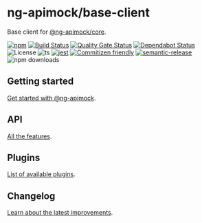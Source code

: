 # ng-apimock/base-client
Base client for [@ng-apimock/core](https://github.com/ng-apimock/core).

[![npm](https://img.shields.io/npm/v/@ng-apimock/base-client?color=success)](https://www.npmjs.com/package/@ng-apimock/base-client) 
[![Build Status](https://github.com/ng-apimock/base-client/workflows/CI/badge.svg)](https://github.com/ng-apimock/base-client/actions?workflow=CI) 
[![Quality Gate Status](https://sonarcloud.io/api/project_badges/measure?project=ng-apimock_base-client&metric=alert_status)](https://sonarcloud.io/dashboard?id=ng-apimock_base-client)
[![Dependabot Status](https://img.shields.io/badge/dependabot-active-success.svg?logo=dependabot)](https://dependabot.com)
![License](https://img.shields.io/github/license/sourcerer-io/hall-of-fame.svg?color=blue)
![ts](https://badgen.net/badge/-/typeScript/blue?icon=typescript&label)
[![jest](https://img.shields.io/badge/tested_with-jest-99424f.svg?color=blue)](https://github.com/facebook/jest)
[![Commitizen friendly](https://img.shields.io/badge/commitizen-friendly-success.svg)](http://commitizen.github.io/cz-cli/) 
[![semantic-release](https://img.shields.io/badge/%20%20%F0%9F%93%A6%F0%9F%9A%80-semantic--release-success.svg)](https://github.com/semantic-release/semantic-release) 
![npm downloads](https://img.shields.io/npm/dm/@ng-apimock/base-client)
 

## Getting started
[Get started with @ng-apimock][gettingStarted].
 
## API
[All the features][api].
  
## Plugins
[List of available plugins][plugins].
 
## Changelog
[Learn about the latest improvements][changelog].
 
[gettingStarted]: http://localhost:3000/docs/plugins/custom-plugin
[api]: https://ngapimock.org/docs/api/select-scenario
[plugins]: https://ngapimock.org/docs/plugins/plugin-introduction
[changelog]: https://github.com/ng-apimock/base-client/blob/master/CHANGELOG.md
